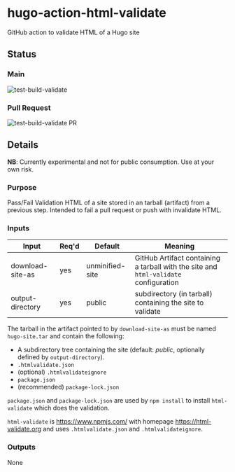 # hugo-action-html-validate
GitHub action to validate HTML of a Hugo site

## Status

### Main

![test-build-validate](https://github.com/danielfdickinson/hugo-action-html-validate/actions/workflows/test-build-validate.yml/badge.svg)

### Pull Request

![test-build-validate PR](https://github.com/danielfdickinson/hugo-action-html-validate/actions/workflows/test-build-validate.yml/badge.svg?event=pull_request)

## Details

**NB**: Currently experimental and not for public consumption. Use at your own risk.

### Purpose

Pass/Fail Validation HTML of a site stored in an tarball (artifact) from a previous step. Intended to fail a pull request or push with invalidate HTML.

### Inputs


| Input | Req'd | Default | Meaning |
|-------|-------|---------|---------|
| download-site-as | yes | unminified-site | GitHub Artifact containing a tarball with the site and ``html-validate`` configuration | 
| output-directory | yes | public | subdirectory (in tarball) containing the site to validate |

The tarball in the artifact pointed to by ``download-site-as`` must be named ``hugo-site.tar`` and contain the following:

* A subdirectory tree containing the site (default: _public_, optionally defined by ``output-directory``).
* ``.htmlvalidate.json``
* (optional) ``.htmlvalidateignore``
* ``package.json``
* (recommended) ``package-lock.json``

``package.json`` and ``package-lock.json`` are used by ``npm install`` to install ``html-validate`` which does the validation.

``html-validate`` is <https://www.npmjs.com/> with homepage <https://html-validate.org> and uses ``.htmlvalidate.json`` and ``.htmlvalidateignore``.


### Outputs

None


